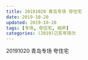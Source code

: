 ```yaml
---
title: 20191020 青岛专场 夸住宅
date: 2019-10-20
updated: 2019-10-20
tags: [专场, 夸住宅, 相声]
categories: (2019)己亥年场次
---
```

20191020 青岛专场 夸住宅